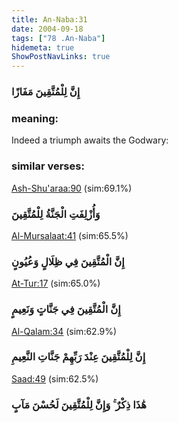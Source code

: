 ```yaml
---
title: An-Naba:31
date: 2004-09-18
tags: ["78 .An-Naba"]
hidemeta: true 
ShowPostNavLinks: true 
---
```

### إِنَّ لِلْمُتَّقِينَ مَفَازًا
### meaning: 
Indeed a triumph awaits the Godwary:
### similar verses: 

[Ash-Shu'araa:90](/26/90) (sim:69.1%)

### وَأُزْلِفَتِ الْجَنَّةُ لِلْمُتَّقِينَ

[Al-Mursalaat:41](/77/41) (sim:65.5%)

### إِنَّ الْمُتَّقِينَ فِي ظِلَالٍ وَعُيُونٍ

[At-Tur:17](/52/17) (sim:65.0%)

### إِنَّ الْمُتَّقِينَ فِي جَنَّاتٍ وَنَعِيمٍ

[Al-Qalam:34](/68/34) (sim:62.9%)

### إِنَّ لِلْمُتَّقِينَ عِنْدَ رَبِّهِمْ جَنَّاتِ النَّعِيمِ

[Saad:49](/38/49) (sim:62.5%)

### هَٰذَا ذِكْرٌ ۚ وَإِنَّ لِلْمُتَّقِينَ لَحُسْنَ مَآبٍ
